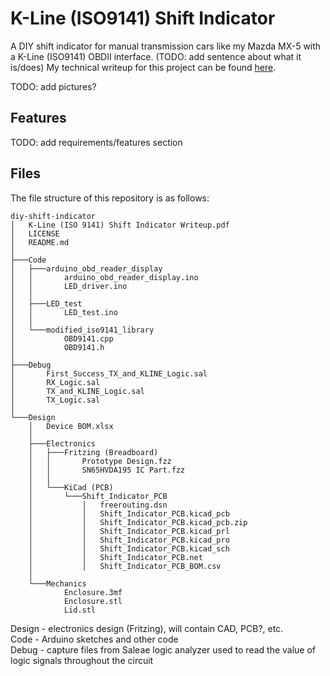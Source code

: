 # K-Line (ISO9141) Shift Indicator
A DIY shift indicator for manual transmission cars like my Mazda MX-5 with a K-Line (ISO9141) OBDII interface. (TODO: add sentence about what it is/does) My technical writeup for this project can be found [here](https://drive.google.com/file/d/1h4sEP5iF2pkmRt12-wAFUMqSv9QvsOz3/view).  

TODO: add pictures?

## Features
TODO: add requirements/features section

## Files
The file structure of this repository is as follows: 

```
diy-shift-indicator
│   K-Line (ISO 9141) Shift Indicator Writeup.pdf
│   LICENSE
│   README.md
│
├───Code
│   ├───arduino_obd_reader_display
│   │       arduino_obd_reader_display.ino
│   │       LED_driver.ino
│   │
│   ├───LED_test
│   │       LED_test.ino
│   │
│   └───modified_iso9141_library
│           OBD9141.cpp
│           OBD9141.h
│
├───Debug
│       First_Success_TX_and_KLINE_Logic.sal
│       RX_Logic.sal
│       TX_and_KLINE_Logic.sal
│       TX_Logic.sal
│
└───Design
    │   Device BOM.xlsx
    │
    ├───Electronics
    │   ├───Fritzing (Breadboard)
    │   │       Prototype Design.fzz
    │   │       SN65HVDA195 IC Part.fzz
    │   │
    │   └───KiCad (PCB)
    │       └───Shift_Indicator_PCB
    │           │   freerouting.dsn
    │           │   Shift_Indicator_PCB.kicad_pcb
    │           │   Shift_Indicator_PCB.kicad_pcb.zip
    │           │   Shift_Indicator_PCB.kicad_prl
    │           │   Shift_Indicator_PCB.kicad_pro
    │           │   Shift_Indicator_PCB.kicad_sch
    │           │   Shift_Indicator_PCB.net
    │           │   Shift_Indicator_PCB_BOM.csv
    │
    └───Mechanics
            Enclosure.3mf
            Enclosure.stl
            Lid.stl
```

Design - electronics design (Fritzing), will contain CAD, PCB?, etc.  
Code - Arduino sketches and other code  
Debug - capture files from Saleae logic analyzer used to read the value of logic signals throughout the circuit
